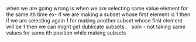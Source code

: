 when we are going wrong is when we are selecting same value element for the same ith time ex- if we are making a subset whose first element is 1 then if we are selecting again 1 for making another subset whose first element will be 1 then we can might get dublicate subsets .
​
​
soln - not taking same values for same ith position while making subsets